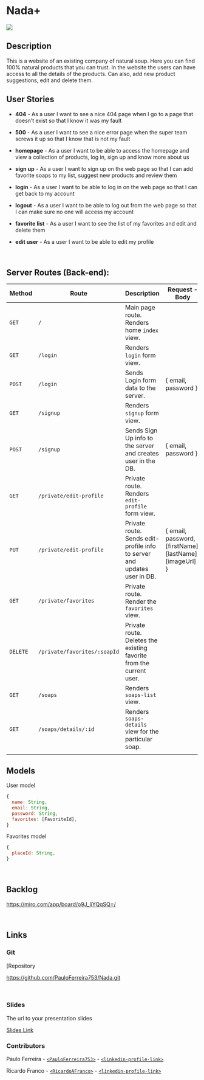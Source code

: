 # Nada+



<img src="C:\Users\Ricardo Franco\Downloads\nada+picture.jpg"  />



## Description

This is a website of an existing company of natural soup. Here you can find 100% natural products that you can trust. In the website the users can have access to all the details of the products.  Can also, add new product suggestions, edit and delete them.  



## User Stories

- **404** - As a user I want to see a nice 404 page when I go to a page that doesn’t exist so that I know it was my fault

- **500** - As a user I want to see a nice error page when the super team screws it up so that I know that is not my fault

- **homepage** - As a user I want to be able to access the homepage and view a collection of products, log in, sign up and know more about us

- **sign up** - As a user I want to sign up on the web page so that I can add favorite soaps to my list, suggest new products and review them

- **login** - As a user I want to be able to log in on the web page so that I can get back to my account

- **logout** - As a user I want to be able to log out from the web page so that I can make sure no one will access my account

- **favorite list** - As a user I want to see the list of my favorites and edit and delete them

- **edit user** - As a user I want to be able to edit my profile

  



<br>



## Server Routes (Back-end):



| **Method** | **Route**                    | **Description**                                              | Request  - Body                                          |
| ---------- | ---------------------------- | ------------------------------------------------------------ | -------------------------------------------------------- |
| `GET`      | `/`                          | Main page route.  Renders home `index` view.                 |                                                          |
| `GET`      | `/login`                     | Renders `login` form view.                                   |                                                          |
| `POST`     | `/login`                     | Sends Login form data to the server.                         | { email, password }                                      |
| `GET`      | `/signup`                    | Renders `signup` form view.                                  |                                                          |
| `POST`     | `/signup`                    | Sends Sign Up info to the server and creates user in the DB. | {  email, password  }                                    |
| `GET`      | `/private/edit-profile`      | Private route. Renders `edit-profile` form view.             |                                                          |
| `PUT`      | `/private/edit-profile`      | Private route. Sends edit-profile info to server and updates user in DB. | { email, password, [firstName], [lastName], [imageUrl] } |
| `GET`      | `/private/favorites`         | Private route. Render the `favorites` view.                  |                                                          |
| `DELETE`   | `/private/favorites/:soapId` | Private route. Deletes the existing favorite from the current user. |                                                          |
| `GET`      | `/soaps`                     | Renders `soaps-list` view.                                   |                                                          |
| `GET`      | `/soaps/details/:id`         | Renders `soaps-details` view for the particular soap.        |                                                          |
|            |                              |                                                              |                                                          |





## Models

User model

```javascript
{
  name: String,
  email: String,
  password: String,
  favorites: [FavoriteId],
}

```



Favorites model

```javascript
{
  placeId: String,
}

```



<br>



## Backlog

https://miro.com/app/board/o9J_liYQqSQ=/



<br>



## Links



### Git



[Repository 

https://github.com/PauloFerreira753/Nada.git





<br>



### Slides

The url to your presentation slides

[Slides Link](https://docs.google.com/presentation/d/1P5FIi0vHZBUcgUtmt1M4_lLCO5dwdJ4UOgtJa4ehGfk/edit?usp=sharing)

### Contributors
Paulo Ferreira - [`<PauloFerreira753>`](https://github.com/person1-username) - [`<linkedin-profile-link>`](https://www.linkedin.com/in/person1-username)

Ricardo Franco - [`<RicardoAFranco>`](https://github.com/person2-username) - [`<linkedin-profile-link>`](https://www.linkedin.com/in/person2-username)
